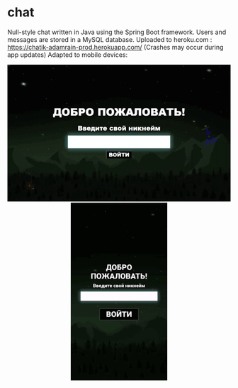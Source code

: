 # chat

Null-style chat written in Java using the Spring Boot framework. Users and messages are stored in a MySQL database. Uploaded to heroku.com : https://chatik-adamrain-prod.herokuapp.com/ (Crashes may occur during app updates)
Adapted to mobile devices:
<p align="center">
  <img src="https://github.com/AdamRain94/chat/blob/main/gif/Screenshot_gif.gif">
  <img src="https://github.com/AdamRain94/chat/blob/main/gif/Screenshot_gif2.gif" height="400">
</p>
